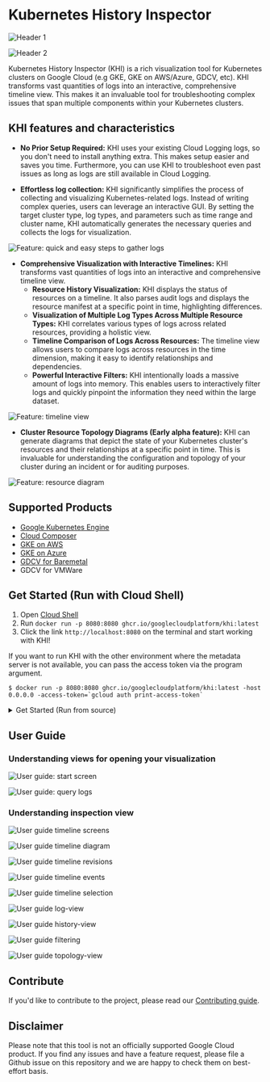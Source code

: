 # Kubernetes History Inspector

![Header 1](./image/header-1.png)

![Header 2](./image/header-2.png)

Kubernetes History Inspector (KHI) is a rich visualization tool for Kubernetes clusters on Google Cloud (e.g GKE, GKE on AWS/Azure, GDCV, etc).
KHI transforms vast quantities of logs into an interactive, comprehensive timeline view.
This makes it an invaluable tool for troubleshooting complex issues that span multiple components within your Kubernetes clusters.

## KHI features and characteristics

- **No Prior Setup Required:** KHI uses your existing Cloud Logging logs, so you don't need to install anything extra. This makes setup easier and saves you time. Furthermore, you can use KHI to troubleshoot even past issues as long as logs are still available in Cloud Logging.

- **Effortless log collection:** KHI significantly simplifies the process of collecting and visualizing Kubernetes-related logs. Instead of writing complex queries, users can leverage an interactive GUI. By setting the target cluster type, log types, and parameters such as time range and cluster name, KHI automatically generates the necessary queries and collects the logs for visualization.

![Feature: quick and easy steps to gather logs](./image/feature-query.png)

- **Comprehensive Visualization with Interactive Timelines:** KHI transforms vast quantities of logs into an interactive and comprehensive timeline view.
  - **Resource History Visualization:** KHI displays the status of resources on a timeline. It also parses audit logs and displays the resource manifest at a specific point in time, highlighting differences.
  - **Visualization of Multiple Log Types Across Multiple Resource Types:** KHI correlates various types of logs across related resources, providing a holistic view.
  - **Timeline Comparison of Logs Across Resources:** The timeline view allows users to compare logs across resources in the time dimension, making it easy to identify relationships and dependencies.
  - **Powerful Interactive Filters:** KHI intentionally loads a massive amount of logs into memory. This enables users to interactively filter logs and quickly pinpoint the information they need within the large dataset.

![Feature: timeline view](./image/feature-timeline.png)

- **Cluster Resource Topology Diagrams (Early alpha feature):** KHI can generate diagrams that depict the state of your Kubernetes cluster's resources and their relationships at a specific point in time. This is invaluable for understanding the configuration and topology of your cluster during an incident or for auditing purposes.

![Feature: resource diagram](./image/feature-diagram.png)

## Supported Products

- [Google Kubernetes Engine](https://cloud.google.com/kubernetes-engine/docs/concepts/kubernetes-engine-overview)
- [Cloud Composer](https://cloud.google.com/composer/docs/composer-3/composer-overview)
- [GKE on AWS](https://cloud.google.com/kubernetes-engine/multi-cloud/docs/aws/concepts/architecture) 
- [GKE on Azure](https://cloud.google.com/kubernetes-engine/multi-cloud/docs/azure/concepts/architecture)
- [GDCV for Baremetal](https://cloud.google.com/kubernetes-engine/distributed-cloud/bare-metal/docs/concepts/about-bare-metal)
- GDCV for VMWare

## Get Started (Run with Cloud Shell)

1. Open [Cloud Shell](https://shell.cloud.google.com)
1. Run `docker run -p 8080:8080 ghcr.io/googlecloudplatform/khi:latest`
1. Click the link `http://localhost:8080` on the terminal and start working with KHI!

If you want to run KHI with the other environment where the metadata server is not available,
you can pass the access token via the program argument.

```
$ docker run -p 8080:8080 ghcr.io/googlecloudplatform/khi:latest -host 0.0.0.0 -access-token=`gcloud auth print-access-token`
```
<details>
<summary>Get Started (Run from source)</summary>

## Get Started (Run from source)

### Prerequisites
- Go 1.21.*
- Node.js environment 18.19.*
- [`gcloud` CLI](https://cloud.google.com/sdk/docs/install)
- Latest Google Chrome

We only test KHI with the latest Google Chrome. 
KHI may work with the other browser, but we will not support even if it won't work with the other browser.

### Initialization (one-time setup)
1. Download or clone this repository   
  e.g. `git clone https://github.com/GoogleCloudPlatform/khi.git`
1. Move to the project root   
  e.g. `cd khi`
1. Run `cd ./web && npm install` from the project root

### Run KHI
1. [Authorize yourself with `gcloud`](https://cloud.google.com/docs/authentication/gcloud)  
  e.g. `gcloud auth login` if you use your user account credentials
1. Run `make build-web && KHI_FRONTEND_ASSET_FOLDER=./dist go run cmd/kubernetes-history-inspector/main.go` from the project root   
  Open `localhost:8080` and start working with KHI! 

</details>

## User Guide

### Understanding views for opening your visualization

![User guide: start screen](./image/guide-start-screen.png)

![User guide: query logs](./image/guide-query.png)

### Understanding inspection view

![User guide timeline screens](./image/guide-timeline-screen.png)

![User guide timeline diagram](./image/guide-timeline-diagram.png)

![User guide timeline revisions](./image/guide-timelines-revisions.png)

![User guide timeline events](./image/guide-timelines-events.png)

![User guide timeline selection](./image/guide-timeline-selection.png)

![User guide log-view](./image/guide-log-view.png)

![User guide history-view](./image/guide-history-view.png)

![User guide filtering](./image/guide-filtering.png)

![User guide topology-view](./image/guide-topology-view.png)

## Contribute

If you'd like to contribute to the project, please read our [Contributing guide](./docs/contributing.md).

## Disclaimer

Please note that this tool is not an officially supported Google Cloud product. If you find any issues and have a feature request, please file a Github issue on this repository and we are happy to check them on best-effort basis.

